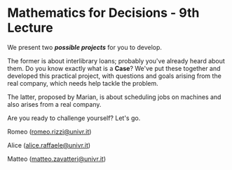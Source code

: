 # Mathematics for Decisions - 9th Lecture #

We present two ___possible projects___ for you to develop.

The former is about interlibrary loans; probably you've already heard about them. Do you know exactly what is a __Case__?
We've put these together and developed this practical project, with questions and goals arising from the real company, which needs help tackle the problem.

The latter, proposed by Marian, is about scheduling jobs on machines and also arises from a real company.
 
Are you ready to challenge yourself? Let's go.

Romeo (romeo.rizzi@univr.it)

Alice (alice.raffaele@univr.it)

Matteo (matteo.zavatteri@univr.it)
